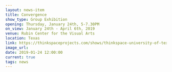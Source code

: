 ```yaml
---
layout: news-item
title: Convergence
show_type: Group Exhibition
opening: Thursday, January 24th, 5-7.30PM
on_view: January 24th - April 6th, 2019
venue: Rubin Center for the Visual Arts
location: Texas
link: https://thinkspaceprojects.com/shows/thinkspace-university-of-texas-2019/
image_url:
date: 2019-01-24 12:00:00
current: true
tags: news
---
```


